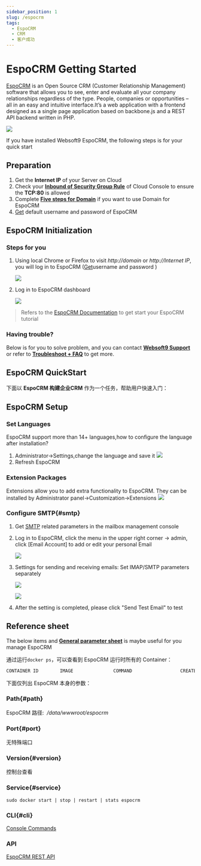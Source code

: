 ```yaml
---
sidebar_position: 1
slug: /espocrm
tags:
  - EspoCRM
  - CRM
  - 客户成功
---
```


# EspoCRM Getting Started

[EspoCRM](https://demo.espocrm.com/) is an Open Source CRM (Customer Relationship Management) software that allows you to see, enter and evaluate all your company relationships regardless of the type. People, companies or opportunities – all in an easy and intuitive interface.It’s a web application with a frontend designed as a single page application based on backbone.js and a REST API backend written in PHP.

![](http://libs.websoft9.com/Websoft9/DocsPicture/en/espocrm/espocrm-gui-websoft9.jpg)

If you have installed Websoft9 EspoCRM, the following steps is for your quick start

## Preparation

1. Get the **Internet IP** of your Server on Cloud
2. Check your **[Inbound of Security Group Rule](./administrator/firewall#security)** of Cloud Console to ensure the **TCP:80** is allowed
3. Complete **[Five steps for Domain](./administrator/domain_step)** if you want to use Domain for EspoCRM
4. [Get](./user/credentials) default username and password of EspoCRM

## EspoCRM Initialization

### Steps for you

1. Using local Chrome or Firefox to visit *http://domain* or *http://Internet IP*, you will log in to EspoCRM ([Get](./user/credentials)username and password )

   ![](http://libs.websoft9.com/Websoft9/DocsPicture/en/espocrm/espocrm-login-websoft9.png)

2. Log in to EspoCRM dashboard

   ![](http://libs.websoft9.com/Websoft9/DocsPicture/en/espocrm/espocrm-main-websoft9.png)

> Refers to the [EspoCRM Documentation](https://docs.espocrm.com/) to get start your EspoCRM tutorial

### Having trouble?

Below is for you to solve problem, and you can contact **[Websoft9 Support](./helpdesk)** or refer to **[Troubleshoot + FAQ](./faq#setup)** to get more.  

## EspoCRM QuickStart

下面以 **EspoCRM 构建企业CRM** 作为一个任务，帮助用户快速入门：


## EspoCRM Setup

### Set Languages

EspoCRM support more than 14+ languages,how to configure the language after installation?

1. Administrator->Settings,change the language and save it
   ![](http://libs.websoft9.com/Websoft9/DocsPicture/en/espocrm/EspoCRM-language-websoft9.png)
2. Refresh EspoCRM


### Extension Packages

Extensions allow you to add extra functionality to EspoCRM. They can be installed by Administrator panel->Customization->Extensions
![](http://libs.websoft9.com/Websoft9/DocsPicture/en/espocrm/EspoCRM-extension-websoft9.png)

### Configure SMTP{#smtp}

1. Get [SMTP](./administrator/smtp) related parameters in the mailbox management console

2. Log in to EspoCRM, click the menu in the upper right corner -> admin, click [Email Account] to add or edit your personal Email 

   ![](http://libs.websoft9.com/Websoft9/DocsPicture/zh/espocrm/espocrm-smtp-1-websoft9.png)

3. Settings for sending and receiving emails: Set IMAP/SMTP parameters separately

   ![](http://libs.websoft9.com/Websoft9/DocsPicture/zh/espocrm/espocrm-smtp-2-websoft9.png)

   ![](http://libs.websoft9.com/Websoft9/DocsPicture/zh/espocrm/espocrm-smtp-3-websoft9.png)

4. After the setting is completed, please click "Send Test Email" to test 

## Reference sheet

The below items and **[General parameter sheet](./administrator/parameter)** is maybe useful for you manage EspoCRM 

通过运行`docker ps`，可以查看到 EspoCRM 运行时所有的 Container：

```bash
CONTAINER ID        IMAGE               COMMAND                  CREATED             STATUS              PORTS                                NAMES
```


下面仅列出 EspoCRM 本身的参数：

### Path{#path}

EspoCRM 路径:  */data/wwwroot/espocrm*  

### Port{#port}

无特殊端口


### Version{#version}

控制台查看

### Service{#service}

```shell
sudo docker start | stop | restart | stats espocrm
```

### CLI{#cli}

[Console Commands](https://docs.espocrm.com/administration/commands/)

### API
[EspoCRM REST API](https://docs.espocrm.com/development/api/)

